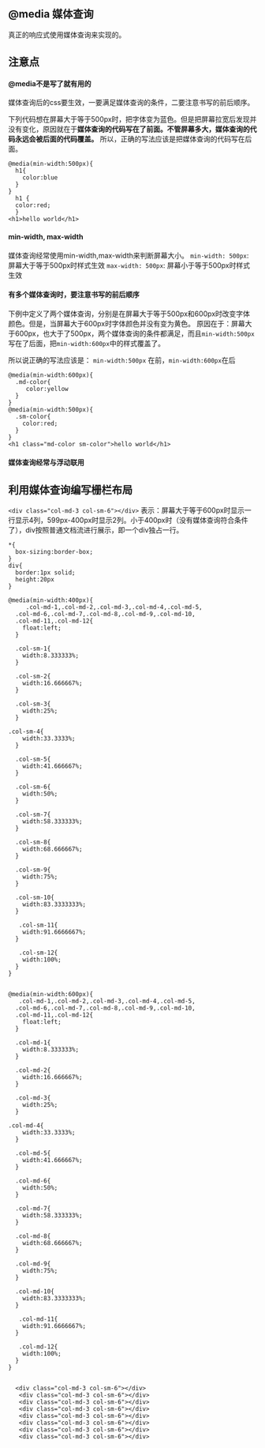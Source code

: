 ## @media 媒体查询
真正的响应式使用媒体查询来实现的。

## 注意点
#### @media不是写了就有用的
媒体查询后的css要生效，一要满足媒体查询的条件，二要注意书写的前后顺序。

下列代码想在屏幕大于等于500px时，把字体变为蓝色。但是把屏幕拉宽后发现并没有变化，原因就在于**媒体查询的代码写在了前面。不管屏幕多大，媒体查询的代码永远会被后面的代码覆盖。**
所以，正确的写法应该是把媒体查询的代码写在后面。
```
@media(min-width:500px){
  h1{
    color:blue
  }
}
  h1 {
  color:red;
  }
<h1>hello world</h1>
```
#### min-width, max-width
媒体查询经常使用min-width,max-width来判断屏幕大小。
`min-width: 500px`: 屏幕大于等于500px时样式生效
`max-width: 500px`: 屏幕小于等于500px时样式生效

#### 有多个媒体查询时，要注意书写的前后顺序
下例中定义了两个媒体查询，分别是在屏幕大于等于500px和600px时改变字体颜色。但是，当屏幕大于600px时字体颜色并没有变为黄色。
原因在于：屏幕大于600px，也大于了500px，两个媒体查询的条件都满足，而且`min-width:500px`写在了后面，把`min-width:600px`中的样式覆盖了。

所以说正确的写法应该是：  `min-width:500px` 在前，`min-width:600px`在后
```
@media(min-width:600px){
  .md-color{
     color:yellow
  }
}
@media(min-width:500px){
  .sm-color{
    color:red;
  }
}
<h1 class="md-color sm-color">hello world</h1>
```

#### 媒体查询经常与浮动联用

## 利用媒体查询编写栅栏布局
`<div class="col-md-3 col-sm-6"></div>` 表示：屏幕大于等于600px时显示一行显示4列，599px-400px时显示2列。小于400px时（没有媒体查询符合条件了），div按照普通文档流进行展示，即一个div独占一行。
```
*{
  box-sizing:border-box;
}
div{
  border:1px solid;
  height:20px
}

@media(min-width:400px){
     .col-md-1,.col-md-2,.col-md-3,.col-md-4,.col-md-5,
  .col-md-6,.col-md-7,.col-md-8,.col-md-9,.col-md-10,
  .col-md-11,.col-md-12{
    float:left;
  }
   
  .col-sm-1{
    width:8.333333%;
  }
  
  .col-sm-2{
    width:16.666667%;
  }
  
  .col-sm-3{
    width:25%;
  }

.col-sm-4{
    width:33.3333%;
  }
  
  .col-sm-5{
    width:41.666667%;
  }
  
  .col-sm-6{
    width:50%;
  }
  
  .col-sm-7{
    width:58.333333%;
  }
  
  .col-sm-8{
    width:68.666667%;
  }
  
  .col-sm-9{
    width:75%;
  }
  
  .col-sm-10{
    width:83.3333333%;
  }
  
   .col-sm-11{
    width:91.6666667%;
  }
  
   .col-sm-12{
    width:100%;
  }
}
  

@media(min-width:600px){
   .col-md-1,.col-md-2,.col-md-3,.col-md-4,.col-md-5,
  .col-md-6,.col-md-7,.col-md-8,.col-md-9,.col-md-10,
  .col-md-11,.col-md-12{
    float:left;
  }
   
  .col-md-1{
    width:8.333333%;
  }
  
  .col-md-2{
    width:16.666667%;
  }
  
  .col-md-3{
    width:25%;
  }

.col-md-4{
    width:33.3333%;
  }
  
  .col-md-5{
    width:41.666667%;
  }
  
  .col-md-6{
    width:50%;
  }
  
  .col-md-7{
    width:58.333333%;
  }
  
  .col-md-8{
    width:68.666667%;
  }
  
  .col-md-9{
    width:75%;
  }
  
  .col-md-10{
    width:83.3333333%;
  }
  
   .col-md-11{
    width:91.6666667%;
  }
  
   .col-md-12{
    width:100%;
  }
}

 
  <div class="col-md-3 col-sm-6"></div>
   <div class="col-md-3 col-sm-6"></div>
   <div class="col-md-3 col-sm-6"></div>
   <div class="col-md-3 col-sm-6"></div>
   <div class="col-md-3 col-sm-6"></div>
   <div class="col-md-3 col-sm-6"></div>
   <div class="col-md-3 col-sm-6"></div>
   <div class="col-md-3 col-sm-6"></div>

```
